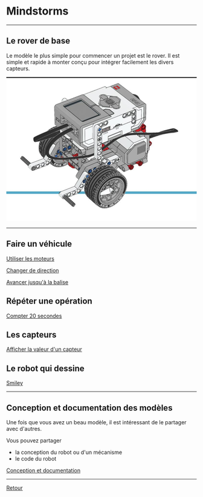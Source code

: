 # Mindstorms

----

## Le rover de base

Le modèle le plus simple pour commencer un projet est le rover. Il est simple et rapide à monter conçu pour intégrer facilement les divers capteurs.

[![Rover](rover/images/rover.png)](rover/index.md) 

----

## Faire un véhicule

[Utiliser les moteurs](bases/moteurs/les_moteurs.md)

[Changer de direction](vehicules/changer_de_direction.md)


[Avancer jusqu'à la balise](avancer_jusqua_balise.md)


## Répéter une opération

[Compter 20 secondes](compter_20_secondes.md)


## Les capteurs

[Afficher la valeur d'un capteur](afficher_valeur_capteur.md)


## Le robot qui dessine

[Smiley](robot-qui-dessine/smiley.md)


----

## Conception et documentation des modèles

Une fois que vous avez un beau modèle, il est intéressant de le partager avec d'autres.

Vous pouvez partager

- la conception du robot ou d'un mécanisme
- le code du robot

[Conception et documentation](concepteur/index.md)

----

[Retour](../../index.md)
